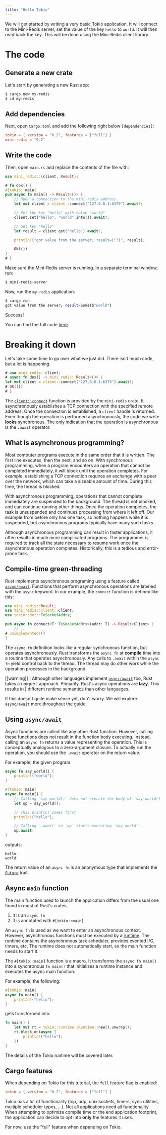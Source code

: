 ```yaml
---
title: "Hello Tokio"
---
```


We will get started by writing a very basic Tokio application. It will connect
to the Mini-Redis server, set the value of the key `hello` to `world`. It will
then read back the key. This will be done using the Mini-Redis client library.

# The code

## Generate a new crate

Let's start by generating a new Rust app:

```bash
$ cargo new my-redis
$ cd my-redis
```

## Add dependencies

Next, open `Cargo.toml` and add the following right below `[dependencies]`:

```toml
tokio = { version = "0.2", features = ["full"] }
mini-redis = "0.2"
```

## Write the code

Then, open `main.rs` and replace the contents of the file with:

```rust
use mini_redis::{client, Result};

# fn dox() {
#[tokio::main]
pub async fn main() -> Result<()> {
    // Open a connection to the mini-redis address.
    let mut client = client::connect("127.0.0.1:6379").await?;

    // Set the key "hello" with value "world"
    client.set("hello", "world".into()).await?;

    // Get key "hello"
    let result = client.get("hello").await?;

    println!("got value from the server; result={:?}", result);

    Ok(())
}
# }
```

Make sure the Mini-Redis server is running. In a separate terminal window, run:

```bash
$ mini-redis-server
```

Now, run the `my-redis` application:

```bash
$ cargo run
got value from the server; result=Some(b"world")
```

Success!

You can find the full code [here][full].

[full]: https://github.com/tokio-rs/website/blob/master/tutorial-code/hello-tokio/src/main.rs

# Breaking it down

Let's take some time to go over what we just did. There isn't much code, but a
lot is happening.

```rust
# use mini_redis::client;
# async fn dox() -> mini_redis::Result<()> {
let mut client = client::connect("127.0.0.1:6379").await?;
# Ok(())
# }
```

The [`client::connect`] function is provided by the `mini-redis` crate. It
asynchronously establishes a TCP connection with the specified remote address.
Once the connection is established, a `client` handle is returned. Even though
the operation is performed asynchronously, the code we write **looks**
synchronous. The only indication that the operation is asynchronous is the
`.await` operator.

[`client::connect`]: https://docs.rs/mini-redis/0.1/mini_redis/client/fn.connect.html

## What is asynchronous programming?

Most computer programs execute in the same order that it is written. The first
line executes, then the next, and so on.  With synchronous programming, when a
program encounters an operation that cannot be completed immediately, it will
block until the operation completes. For example, establishing a TCP connection
requires an exchange with a peer over the network, which can take a sizeable
amount of time. During this time, the thread is blocked.

With asynchronous programming, operations that cannot complete immediately are
suspended to the background. The thread is not blocked, and can continue running
other things. Once the operation completes, the task is unsuspended and continues
processing from where it left off. Our example from before only has one task, so
nothing happens while it is suspended, but asynchronous programs typically have
many such tasks.

Although asynchronous programming can result in faster applications, it often
results in much more complicated programs. The programmer is required to track
all the state necessary to resume work once the asynchronous operation
completes. Historically, this is a tedious and error-prone task.

## Compile-time green-threading

Rust implements asynchronous programing using a feature called [`async/await`].
Functions that perform asynchronous operations are labeled with the `async`
keyword. In our example, the `connect` function is defined like this:

```rust
use mini_redis::Result;
use mini_redis::client::Client;
use tokio::net::ToSocketAddrs;

pub async fn connect<T: ToSocketAddrs>(addr: T) -> Result<Client> {
    // ...
# unimplemented!()
}
```

The `async fn` definition looks like a regular synchronous function, but
operates asynchronously. Rust transforms the `async fn` at **compile** time into
a routine that operates asynchronously. Any calls to `.await` within the `async
fn` yield control back to the thread. The thread may do other work while the
operation processes in the background.

[[warning]]
| Although other languages implement [`async/await`] too, Rust takes a unique
| approach. Primarily, Rust's async operations are **lazy**. This results in
| different runtime semantics than other languages.

[`async/await`]: https://en.wikipedia.org/wiki/Async/await

If this doesn't quite make sense yet, don't worry. We will explore `async/await`
more throughout the guide.

## Using `async/await`

Async functions are called like any other Rust function. However, calling these
functions does not result in the function body executing. Instead, calling an
`async fn` returns a value representing the operation. This is conceptually
analogous to a zero-argument closure. To actually run the operation, you should
use the `.await` operator on the return value.

For example, the given program

```rust
async fn say_world() {
    println!("world");
}

#[tokio::main]
async fn main() {
    // Calling `say_world()` does not execute the body of `say_world()`.
    let op = say_world();

    // This println! comes first
    println!("hello");

    // Calling `.await` on `op` starts executing `say_world`.
    op.await;
}
```

outputs:

```text
hello
world
```

The return value of an `async fn` is an anonymous type that implements the
[`Future`] trait.

[`Future`]: https://doc.rust-lang.org/std/future/trait.Future.html

## Async `main` function

The main function used to launch the application differs from the usual one
found in most of Rust's crates.

1. It is an `async fn`
2. It is annotated with `#[tokio::main]`

An `async fn` is used as we want to enter an asynchronous context. However,
asynchronous functions must be executed by a [runtime]. The runtime contains the
asynchronous task scheduler, provides evented I/O, timers, etc. The runtime does
not automatically start, so the main function needs to start it.

The `#[tokio::main]` function is a macro. It transforms the `async fn main()`
into a synchronous `fn main()` that initializes a runtime instance and executes
the async main function.

For example, the following:

```rust
#[tokio::main]
async fn main() {
    println!("hello");
}
```

gets transformed into:

```rust
fn main() {
    let mut rt = tokio::runtime::Runtime::new().unwrap();
    rt.block_on(async {
        println!("hello");
    })
}
```

The details of the Tokio runtime will be covered later.

[runtime]: https://docs.rs/tokio/0.2/tokio/runtime/index.html

## Cargo features

When depending on Tokio for this tutorial, the `full` feature flag is enabled:

```toml
tokio = { version = "0.2", features = ["full"] }
```

Tokio has a lot of functionality (tcp, udp, unix sockets, timers, sync
utilities, multiple scheduler types, ...). Not all applications need all
functionality. When attempting to optimize compile time or the end application
footprint, the application can decide to opt into **only** the features it uses.

For now, use the "full" feature when depending on Tokio.
